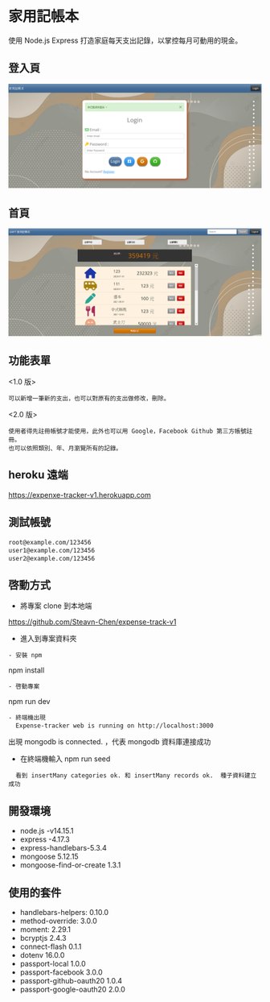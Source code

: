 # 家用記帳本
  使用 Node.js Express 打造家庭每天支出記錄，以掌控每月可動用的現金。
## 登入頁
![login](public/images/%E7%99%BB%E5%85%A5.PNG
)
## 首頁
![home](public/images/%E5%9C%96%E7%89%87%E4%B8%80.PNG
)

## 功能表單
<1.0 版>

    可以新增一筆新的支出，也可以對原有的支出做修改，刪除。

<2.0 版>

    使用者得先註冊帳號才能使用，此外也可以用 Google，Facebook Github 第三方帳號註冊。
    也可以依照類別、年、月瀏覽所有的記錄。

## heroku 遠端
https://expenxe-tracker-v1.herokuapp.com

## 測試帳號

    root@example.com/123456
    user1@example.com/123456
    user2@example.com/123456

## 啓動方式

- 將專案 clone 到本地端

https://github.com/Steavn-Chen/expense-track-v1

- 進入到專案資料夾
```
- 安裝 npm
```
  npm install
```
- 啓動專案
```
  npm run dev
```
- 終端機出現  
  Expense-tracker web is running on http://localhost:3000
```
  出現 mongodb is connected. ，代表 mongodb 資料庫連接成功

- 在終端機輸入 npm run seed
```
  看到 insertMany categories ok. 和 insertMany records ok.  種子資料建立成功
```
## 開發環境
   
- node.js -v14.15.1
- express -4.17.3
- express-handlebars-5.3.4
- mongoose 5.12.15
- mongoose-find-or-create 1.3.1 

## 使用的套件

- handlebars-helpers: 0.10.0
- method-override: 3.0.0
- moment: 2.29.1
- bcryptjs 2.4.3
- connect-flash 0.1.1
- dotenv 16.0.0
- passport-local 1.0.0
- passport-facebook 3.0.0
- passport-github-oauth20 1.0.4
- passport-google-oauth20 2.0.0
   
